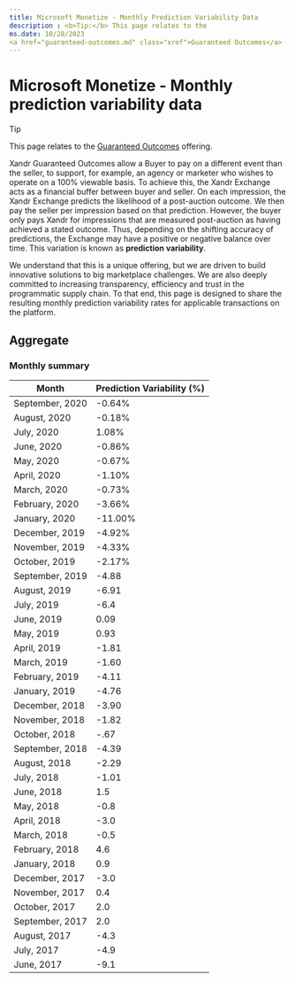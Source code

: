 ```yaml
---
title: Microsoft Monetize - Monthly Prediction Variability Data
description : <b>Tip:</b> This page relates to the
ms.date: 10/28/2023
<a href="guaranteed-outcomes.md" class="xref">Guaranteed Outcomes</a>
---
```


# Microsoft Monetize - Monthly prediction variability data

> [!TIP]
> This page relates to the [Guaranteed Outcomes](guaranteed-outcomes.md) offering.

Xandr Guaranteed Outcomes allow a Buyer to pay on a different event than the seller, to support, for example, an agency or marketer who wishes to operate on a 100% viewable basis. To achieve this, the Xandr Exchange acts as a financial buffer between buyer and seller. On each impression, the Xandr Exchange predicts the likelihood of a
post-auction outcome. We then pay the seller per impression based on that prediction. However, the buyer only pays Xandr for impressions that are measured post-auction as having achieved a stated outcome. Thus, depending on the shifting accuracy of predictions, the Exchange may have a positive or negative balance over time. This variation is known as **prediction variability**.

We understand that this is a unique offering, but we are driven to build innovative solutions to big marketplace challenges. We are also deeply committed to increasing transparency, efficiency and trust in the programmatic supply chain. To that end, this page is designed to share the resulting monthly prediction variability rates for applicable transactions on the platform.

## Aggregate

### Monthly summary

| Month | Prediction Variability (%) |
|---|---|
| September, 2020 | -0.64% |
| August, 2020 | -0.18% |
| July, 2020 | 1.08% |
| June, 2020 | -0.86% |
| May, 2020 | -0.67% |
| April, 2020 | -1.10% |
| March, 2020 | -0.73% |
| February, 2020 | -3.66% |
| January, 2020 | -11.00% |
| December, 2019 | -4.92% |
| November, 2019 | -4.33% |
| October, 2019 | -2.17% |
| September, 2019 | -4.88 |
| August, 2019 | -6.91 |
| July, 2019 | -6.4 |
| June, 2019 | 0.09 |
| May, 2019 | 0.93 |
| April, 2019 | -1.81 |
| March, 2019 | -1.60 |
| February, 2019 | -4.11 |
| January, 2019 | -4.76 |
| December, 2018 | -3.90 |
| November, 2018 | -1.82 |
| October, 2018 | -.67 |
| September, 2018 | -4.39 |
| August, 2018 | -2.29 |
| July, 2018 | -1.01 |
| June, 2018 | 1.5 |
| May, 2018 | -0.8 |
| April, 2018 | -3.0 |
| March, 2018 | -0.5 |
| February, 2018 | 4.6 |
| January, 2018 | 0.9 |
| December, 2017 | -3.0 |
| November, 2017 | 0.4 |
| October, 2017 | 2.0 |
| September, 2017 | 2.0 |
| August, 2017 | -4.3 |
| July, 2017 | -4.9 |
| June, 2017 | -9.1 |

